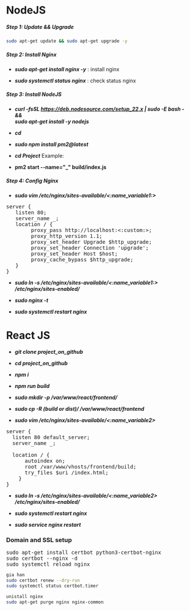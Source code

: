 # NodeJS

##### Step 1: Update && Upgrade

```bash
sudo apt-get update && sudo apt-get upgrade -y
```

##### Step 2: Install Nginx

-   **_sudo apt-get install nginx -y_** : install nginx

-   **_sudo systemctl status nginx_** : check status nginx

##### Step 3: Install NodeJS

-   **_curl -fsSL https://deb.nodesource.com/setup_22.x | sudo -E bash - &&\
     sudo apt-get install -y nodejs_**

-   **_cd_**

-   **_sudo npm install pm2@latest_**
-   **_cd Project_**
    Example:
-   **pm2 start --name="\_" build/index.js**

##### Step 4: Config Nginx

-   **_sudo vim /etc/nginx/sites-available/<:name_variable1:>_**
<pre>
server {
   listen 80; 
   server_name _;
   location / {
        proxy_pass http://localhost:<:custom:>;
        proxy_http_version 1.1;
        proxy_set_header Upgrade $http_upgrade;
        proxy_set_header Connection 'upgrade';
        proxy_set_header Host $host;
        proxy_cache_bypass $http_upgrade;
   }
}
</pre>

-   **_sudo ln -s /etc/nginx/sites-available/<:name_variable1:> /etc/nginx/sites-enabled/_**

-   **_sudo nginx -t_**

-   **_sudo systemctl restart nginx_**

# React JS

-   **_git clone project_on_github_**

-   **_cd project_on_github_**

-   **_npm i_**

-   **_npm run build_**

-   **_sudo mkdir -p /var/www/react/frontend/_**

-   **_sudo cp -R (build or dist)/ /var/www/react/frontend_**

-   **_sudo vim /etc/nginx/sites-available/<:name_variable2>_**

<pre>
server {
  listen 80 default_server;
  server_name _;

  location / {
      autoindex on;
      root /var/www/vhosts/frontend/build;
      try_files $uri /index.html;
    }
}
</pre>

-   **_sudo ln -s /etc/nginx/sites-available/<:name_variable2> /etc/nginx/sites-enabled/_**

-   **_sudo systemctl restart nginx_**
-   **_sudo service nginx restart_**

### Domain and SSL setup

<pre>
sudo apt-get install certbot python3-certbot-nginx
sudo certbot --nginx -d <domain-name>
sudo systemctl reload nginx
</pre>

```bash
gia han
sudo certbot renew --dry-run
sudo systemctl status certbot.timer

unistall nginx
sudo apt-get purge nginx nginx-common
```
